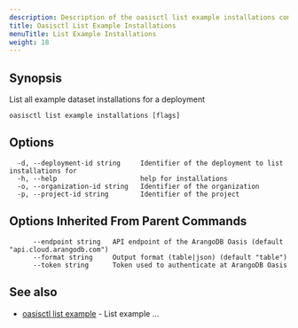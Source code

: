 ```yaml
---
description: Description of the oasisctl list example installations command
title: Oasisctl List Example Installations
menuTitle: List Example Installations
weight: 18
---
```

## Synopsis
List all example dataset installations for a deployment

```
oasisctl list example installations [flags]
```

## Options
```
  -d, --deployment-id string     Identifier of the deployment to list installations for
  -h, --help                     help for installations
  -o, --organization-id string   Identifier of the organization
  -p, --project-id string        Identifier of the project
```

## Options Inherited From Parent Commands
```
      --endpoint string   API endpoint of the ArangoDB Oasis (default "api.cloud.arangodb.com")
      --format string     Output format (table|json) (default "table")
      --token string      Token used to authenticate at ArangoDB Oasis
```

## See also
* [oasisctl list example](list-example.md)	 - List example ...

